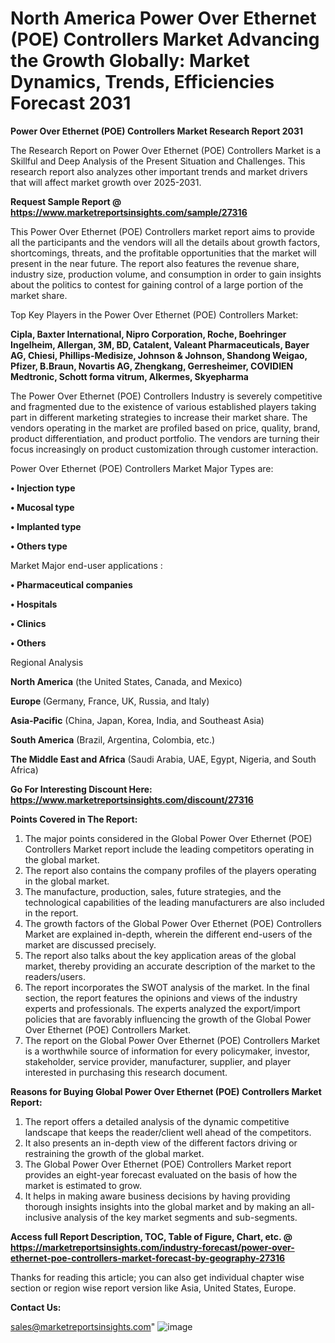 # North America Power Over Ethernet (POE) Controllers Market Advancing the Growth Globally: Market Dynamics, Trends, Efficiencies Forecast 2031

<strong>Power Over Ethernet (POE) Controllers Market Research Report 2031</strong>

The Research Report on Power Over Ethernet (POE) Controllers Market is a Skillful and Deep Analysis of the Present Situation and Challenges. This research report also analyzes other important trends and market drivers that will affect market growth over 2025-2031.

<strong>Request Sample Report @ <a href=https://www.marketreportsinsights.com/sample/27316>https://www.marketreportsinsights.com/sample/27316</a></strong>

This Power Over Ethernet (POE) Controllers market report aims to provide all the participants and the vendors will all the details about growth factors, shortcomings, threats, and the profitable opportunities that the market will present in the near future. The report also features the revenue share, industry size, production volume, and consumption in order to gain insights about the politics to contest for gaining control of a large portion of the market share.

Top Key Players in the Power Over Ethernet (POE) Controllers Market:

<strong>Cipla, Baxter International, Nipro Corporation, Roche, Boehringer Ingelheim, Allergan, 3M, BD, Catalent, Valeant Pharmaceuticals, Bayer AG, Chiesi, Phillips-Medisize, Johnson & Johnson, Shandong Weigao, Pfizer, B.Braun, Novartis AG, Zhengkang, Gerresheimer, COVIDIEN Medtronic, Schott forma vitrum, Alkermes, Skyepharma</strong>

The Power Over Ethernet (POE) Controllers Industry is severely competitive and fragmented due to the existence of various established players taking part in different marketing strategies to increase their market share. The vendors operating in the market are profiled based on price, quality, brand, product differentiation, and product portfolio. The vendors are turning their focus increasingly on product customization through customer interaction.

Power Over Ethernet (POE) Controllers Market Major Types are:

<strong>• Injection type

• Mucosal type

• Implanted type

• Others type</strong>

Market Major end-user applications :

<strong>• Pharmaceutical companies

• Hospitals

• Clinics

• Others</strong>

Regional Analysis

</u><strong><b>North America</b></strong> (the United States, Canada, and Mexico)

<strong><b>Europe </b></strong>(Germany, France, UK, Russia, and Italy)

<strong><b>Asia-Pacific</b></strong> (China, Japan, Korea, India, and Southeast Asia)

<strong><b>South America</b></strong> (Brazil, Argentina, Colombia, etc.)

<strong><b>The Middle East and Africa</b></strong> (Saudi Arabia, UAE, Egypt, Nigeria, and South Africa)

<strong>Go For Interesting Discount Here: <a href=https://www.marketreportsinsights.com/discount/27316>https://www.marketreportsinsights.com/discount/27316</a></strong>

<strong>Points Covered in The Report:</strong>
<ol>
  <li>The major points considered in the Global Power Over Ethernet (POE) Controllers Market report include the leading competitors operating in the global market.</li>
  <li>The report also contains the company profiles of the players operating in the global market.</li>
  <li>The manufacture, production, sales, future strategies, and the technological capabilities of the leading manufacturers are also included in the report.</li>
  <li>The growth factors of the Global Power Over Ethernet (POE) Controllers Market are explained in-depth, wherein the different end-users of the market are discussed precisely.</li>
  <li>The report also talks about the key application areas of the global market, thereby providing an accurate description of the market to the readers/users.</li>
  <li>The report incorporates the SWOT analysis of the market. In the final section, the report features the opinions and views of the industry experts and professionals. The experts analyzed the export/import policies that are favorably influencing the growth of the Global Power Over Ethernet (POE) Controllers Market.</li>
  <li>The report on the Global Power Over Ethernet (POE) Controllers Market is a worthwhile source of information for every policymaker, investor, stakeholder, service provider, manufacturer, supplier, and player interested in purchasing this research document.</li>
</ol>
<strong>Reasons for Buying Global Power Over Ethernet (POE) Controllers Market Report:</strong>

<ol>
  <li>The report offers a detailed analysis of the dynamic competitive landscape that keeps the reader/client well ahead of the competitors.</li>
  <li>It also presents an in-depth view of the different factors driving or restraining the growth of the global market.</li>
  <li>The Global Power Over Ethernet (POE) Controllers Market report provides an eight-year forecast evaluated on the basis of how the market is estimated to grow.</li>
  <li>It helps in making aware business decisions by having providing thorough insights insights into the global market and by making an all-inclusive analysis of the key market segments and sub-segments.</li>
</ol>
<strong>Access full Report Description, TOC, Table of Figure, Chart, etc. @ <a href=https://marketreportsinsights.com/industry-forecast/power-over-ethernet-poe-controllers-market-forecast-by-geography-27316>https://marketreportsinsights.com/industry-forecast/power-over-ethernet-poe-controllers-market-forecast-by-geography-27316</a></strong>


Thanks for reading this article; you can also get individual chapter wise section or region wise report version like Asia, United States, Europe.

<strong>Contact Us:</strong>

sales@marketreportsinsights.com"
![image](https://github.com/user-attachments/assets/ca6aa963-66d6-4568-a7ca-fdeb62425fea)
